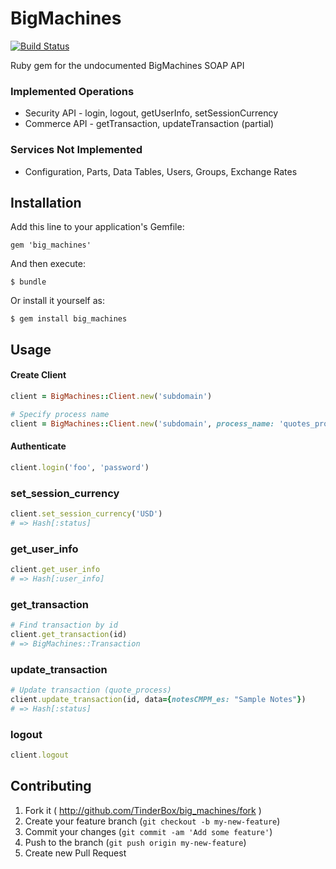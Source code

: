 # BigMachines

[![Build Status](https://travis-ci.org/TinderBox/big_machines.png)](https://travis-ci.org/TinderBox/big_machines)

Ruby gem for the undocumented BigMachines SOAP API

### Implemented Operations

* Security API - login, logout, getUserInfo, setSessionCurrency
* Commerce API - getTransaction, updateTransaction (partial)

### Services Not Implemented

* Configuration, Parts, Data Tables, Users, Groups, Exchange Rates


## Installation

Add this line to your application's Gemfile:

    gem 'big_machines'

And then execute:

    $ bundle

Or install it yourself as:

    $ gem install big_machines

## Usage


#### Create Client

```ruby
client = BigMachines::Client.new('subdomain')
```

```ruby
# Specify process name
client = BigMachines::Client.new('subdomain', process_name: 'quotes_process')
```


#### Authenticate

```ruby
client.login('foo', 'password')
```

### set_session_currency

```ruby
client.set_session_currency('USD')
# => Hash[:status]
```

### get_user_info

```ruby
client.get_user_info
# => Hash[:user_info]
```

### get_transaction

```ruby
# Find transaction by id
client.get_transaction(id)
# => BigMachines::Transaction
```

### update_transaction

```ruby
# Update transaction (quote_process)
client.update_transaction(id, data={notesCMPM_es: "Sample Notes"})
# => Hash[:status]
```


### logout

```ruby
client.logout
```


## Contributing

1. Fork it ( http://github.com/TinderBox/big_machines/fork )
2. Create your feature branch (`git checkout -b my-new-feature`)
3. Commit your changes (`git commit -am 'Add some feature'`)
4. Push to the branch (`git push origin my-new-feature`)
5. Create new Pull Request
